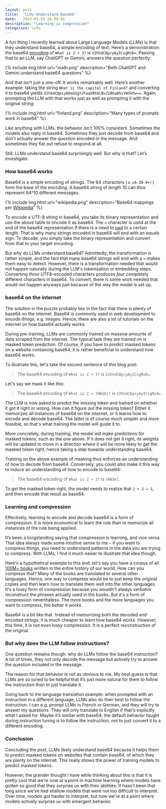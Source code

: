 ```yaml
---
layout: post
title:  "LLMs Understand Base64"
date:   2024-03-03 16:00:01
description: "Learning is compression"
categories: LLMs
---
```


A fun thing I recently learned about Large Language Models (*LLMs*) is that they understand base64, a simple encoding of text. Here’s a demonstration: the base64 [encoding](https://www.base64encode.org/)  of `What is 2 + 3?` is `V2hhdCBpcyAyICsgMz8=`. Passing that to an LLM, say ChatGPT or Gemini, answers the question perfectly:

{% include img.html url="math.png" description="Both ChatGPT and Gemini understand base64 questions" %}

<p style="text-align: unset !important">And that isn’t just a one-off. It works remarkably well. Here’s another example: taking the string <code class="language-plaintext highlighter-rouge">What is the capital of Finland?</code> and converting it to base64 yields <code class="language-plaintext highlighter-rouge">V2hhdCBpcyB0aGUgY2FwaXRhbCBvZiBGaW5sYW5kPw==</code>. Again, prompting the LLM with that works just as well as prompting it with the original string:</p>

{% include img.html url="finland.png" description="Many types of prompts work in base64" %}

Like anything with LLMs, the behavior isn't 100% consistent. Sometimes the models also reply in base64. Sometimes they just decode from base64 and don't actually answer the question encoded in the message. And sometimes they flat out refuse to respond at all.

Still, LLMs understand base64 surprisingly well. But why is that? Let’s investigate.

### How base64 works

Base64 is a simple encoding of strings. The 64 characters `[a-zA-Z0-9+/]` form the base of the encoding. A base64 string of length 10 can thus represent 64^10 different messages.

{% include img.html url="wikipedia.png" description="Base64 mappings per <a href='https://en.wikipedia.org/wiki/Base64'>Wikipedia</a>" %}

To encode a UTF-8 string in base64, you take its binary representation and use the above table to encode it as base64. The `=` character is used at the end of the base64 representation if there is a need to [pad](https://stackoverflow.com/questions/6916805/why-does-a-base64-encoded-string-have-an-sign-at-the-end) to a certain length. That is why many strings encoded in base64 will end with an equals sign. To decode, you simply take the binary representation and convert from that to your target encoding.

But why do LLMs understand base64? Admittedly, the transformation is rather simple, and the fact that many base64 strings will end with a `=` makes them easy to detect. However, there is a transformation needed that would not happen naturally during the LLM's tokenization or embedding steps. Converting *three* UTF8-encoded characters produces *four* completely different characters in base64. To convert, there is some work needed that would *not* happen anyways just because of the way the model is set up.

### base64 on the internet

The solution in the puzzle probably lies in the fact that there is plenty of base64 on the internet. Base64 is commonly used in web development to encode things, e.g. images. Hence, there are also a lot of tutorials on the internet on how base64 actually works.

During pre-training, LLMs are commonly trained on massive amounts of data scraped from the internet. The typical task they are trained on is masked token prediction. Of course, if you have to predict masked tokens on a website containing base64, it is rather beneficial to understand how base64 works.

To illustrate this, let's take the second sentence of this blog post:
> The base64 encoding of `What is 2 + 3?` is `V2hhdCBpcyAyICsgMz8=`.

Let's say we mask it like this:
> The base64 encoding of `What is 2 + [MASK]?` is `V2hhdCBpcyAyICsgMz8=`

The LLM is now asked to predict the missing token and trained on whether it got it right or wrong. How can it figure out the missing token? Either it memorizes all instances of base64 on the internet, or it learns how to encode and decode base64. The latter is of course much simpler and more feasible, so that's what training the model will guide it to.

More concretely, during training, the model will make predictions for masked tokens, such as the one above. If it does not get it right, its weights will be updated to move in a direction where it will be more likely to get the masked token right, hence taking a step towards understanding base64.

Training on the above example of masking thus enforces an understanding of how to decode from base64. Conversely, you could also make it this way to induce an understanding of how to encode to base64:
> The base64 encoding of `What is 2 + 3?` is `[MASK]`.

To get the masked token right, the model needs to realize that `2 + 3 = 5`, and then encode that result as base64.

### Learning and compression

Effectively, learning to encode and decode base64 is a form of compression. It is more economical to learn the rule than to memorize all instances of the rule being applied.

It’s been a longstanding saying that compression is learning, and vice versa. That idea always made some intuitive sense to me – if you want to compress things, you need to understand patterns in the data you are trying to compress. With LLMs, I find it much easier to illustrate that idea though.

Here's a hypothetical example to this end: let's say you have a corpus of all [100M+ books](https://www.theatlantic.com/technology/archive/2010/08/google-there-are-exactly-129-864-880-books-in-the-world/61024/) written in the entire history of our world. How can you compress that? Many of the books are translated to several other languages. Hence, one way to compress would be to just keep the original copies and then learn how to translate them well into the other languages. It's a lossy form of compression because you wouldn't always verbatim reconstruct the phrases actually used in the books. But it's a form of compression nevertheless. The more books and the more languages you want to compress, the better it works.

Base64 is a bit like that. Instead of memorizing both the decoded and encoded strings, it is much cheaper to learn how base64 works. However, this time, it is not even lossy compression. It is a perfect reconstruction of the original.

### But why does the LLM follow instructions?

One question remains though: why do LLMs follow the base64 instruction? A lot of times, they not only decode the message but actively try to answer the question included in the message.

The reason for that behavior is not as obvious to me. My best guess is that LLMs are so tuned to be helpful that it’s just more natural for them to follow the instruction than to just translate it.

Going back to the language translation example: when prompted with an instruction in a different language, LLMs also do their best to follow the instruction. I can e.g. prompt LLMs in French or German, and they will try to answer my questions. They will only translate to English if that's explicitly what I asked for. Maybe it’s similar with base64; the default behavior taught during instruction tuning is to follow the instruction, not to just convert it to a different encoding.

### Conclusion

Concluding the post, LLMs likely understand base64 because it helps them to predict masked tokens on websites that contain base64, of which they are plenty on the internet. This really shows the power of training models to predict masked tokens.

However, the grander thought I have while thinking about this is that it is pretty cool that we’re now at a point in machine learning where models have gotten so good that they surprise us with their abilities. It hasn't been that long since we've had shallow models that were not too difficult to interpret. Over time, models got harder to interpret, but now we're at a point where models actively surprise us with emergent behavior.

